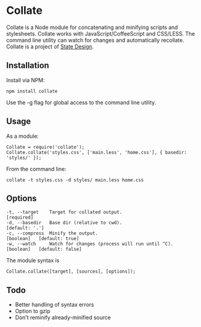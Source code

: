 # Collate

Collate is a Node module for concatenating and minifying scripts and stylesheets. Collate works with JavaScript/CoffeeScript and CSS/LESS. The command line utility can watch for changes and automatically recollate. Collate is a project of [State Design](https://www.sharingstate.com/).

## Installation

Install via NPM:

	npm install collate
  
Use the -g flag for global access to the command line utility.

## Usage

As a module:

	Collate = require('collate');
	Collate.collate('styles.css', ['main.less', 'home.css'], { basedir: 'styles/' });
	
From the command line:

	collate -t styles.css -d styles/ main.less home.css
	
## Options

	-t, --target    Target for collated output.                     [required]
	-d, --basedir   Base dir (relative to cwd).                   				[default: '.']
	-c, --compress  Minify the output.                              [boolean]	[default: true]
	-w, --watch     Watch for changes (process will run until ^C).  [boolean]	[default: false]

The module syntax is
	
	Collate.collate([target], [sources], [options]);

## Todo

 * Better handling of syntax errors
 * Option to gzip
 * Don't reminify already-minified source